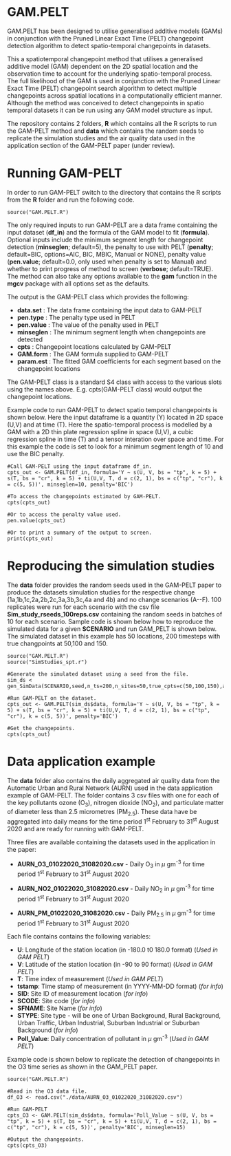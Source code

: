 # GAM.PELT
GAM.PELT has been designed to utilise generalised additive models (GAMs) in conjunction with the Pruned Linear Exact Time (PELT) changepoint detection algorithm to detect spatio-temporal changepoints in datasets.

This a spatiotemporal changepoint method that utilises a generalised additive model (GAM) dependent on the 2D spatial location and the observation time to account for the underlying spatio-temporal process. The full likelihood of the GAM is used in conjunction with the Pruned Linear Exact Time (PELT) changepoint search algorithm to detect multiple changepoints across spatial locations in a computationally efficient manner. Although the method was conceived to detect changepoints in spatio temporal datasets it can be run using any GAM model structure as input.

The repository contains 2 folders, **R** which contains all the R scripts to run the GAM-PELT method and **data** which contains the random seeds to replicate the simulation studies and the air quality data used in the application section of the GAM-PELT paper (under review). 

# Running GAM-PELT

In order to run GAM-PELT switch to the directory that contains the R scripts from the **R** folder and run the following code.

```
source("GAM.PELT.R")
```

The only required inputs to run GAM-PELT are a data frame containing the input dataset (**df_in**) and the formula of the GAM model to fit (**formula**). Optional inputs include the minimum segment length for changepoint detection (**minseglen**; default=5), the penalty to use with PELT (**penalty**; default=BIC, options=AIC, BIC, MBIC, Manual or NONE), penalty value (**pen.value**; default=0.0, only used when penalty is set to Manual) and whether to print progress of method to screen (**verbose**; default=TRUE). The method can also take any options available to the **gam** function in the **mgcv** package with all options set as the defaults.

The output is the GAM-PELT class which provides the following: 

- **data.set**  : The data frame containing the input data to GAM-PELT
- **pen.type**  : The penalty type used in PELT
- **pen.value** : The value of the penalty used in PELT
- **minseglen** : The minimum segment length when changepoints are detected
- **cpts**      : Changepoint locations calculated by GAM-PELT
- **GAM.form**  : The GAM formula supplied to GAM-PELT
- **param.est** : The fitted GAM coefficients for each segment based on the changepoint locations

The GAM-PELT class is a standard S4 class with access to the various slots using the names above. E.g. cpts(GAM-PELT class) would output the changepoint locations.


Example code to run GAM-PELT to detect spatio temporal changepoints is shown below. Here the input dataframe is a quantity (Y) located in 2D space (U,V) and at time (T). Here the spatio-temporal process is modelled by a GAM with a 2D thin plate regression spline in space (U,V), a cubic regression spline in time (T) and a tensor interation over space and time. For this example the code is set to look for a minimum segment length of 10 and use the BIC penalty.

```
#Call GAM-PELT using the input dataframe df_in.
cpts_out <- GAM.PELT(df_in, formula='Y ~ s(U, V, bs = "tp", k = 5) + s(T, bs = "cr", k = 5) + ti(U,V, T, d = c(2, 1), bs = c("tp", "cr"), k = c(5, 5))', minseglen=10, penalty='BIC')

#To access the changepoints estimated by GAM-PELT.
cpts(cpts_out)

#Or to access the penalty value used.
pen.value(cpts_out)

#Or to print a summary of the output to screen.
print(cpts_out)

```

# Reproducing the simulation studies

The **data** folder provides the random seeds used in the GAM-PELT paper to produce the datasets simulation studies for the respective change (1a,1b,1c,2a,2b,2c,3a,3b,3c,4a and 4b) and no change scenarios (A--F). 100 replicates were run for each scenario with the csv file **Sim_study_rseeds_100reps.csv** containing the random seeds in batches of 10 for each scenario. Sample code is shown below how to reproduce the simulated data for a given **SCENARIO** and run GAM_PELT is shown below. The simulated dataset in this example has 50 locations, 200 timesteps with true changpoints at 50,100 and 150.

```
source("GAM.PELT.R")
source("SimStudies_spt.r")

#Generate the simulated dataset using a seed from the file.
sim_ds < gen_SimData(SCENARIO,seed,n_ts=200,n_sites=50,true_cpts=c(50,100,150),add_lag=FALSE)

#Run GAM-PELT on the dataset.
cpts_out <- GAM.PELT(sim_ds$data, formula='Y ~ s(U, V, bs = "tp", k = 5) + s(T, bs = "cr", k = 5) + ti(U,V, T, d = c(2, 1), bs = c("tp", "cr"), k = c(5, 5))', penalty='BIC')

#Get the changepoints.
cpts(cpts_out)

```

# Data application example

The **data** folder also contains the daily aggregated air quality data from the Automatic Urban and Rural Network (AURN) used in the data application example of GAM-PELT. The folder contains 3 csv files with one for each of the key pollutants ozone (O<sub>3</sub>), nitrogen dioxide (NO<sub>2</sub>), and particulate matter of diameter less than 2.5 micrometres (PM<sub>2.5</sub>). These data have be aggregated into daily means for the time period 1<sup>st</sup> February to 31<sup>st</sup> August 2020 and are ready for running with GAM-PELT. 

Three files are available containing the datasets used in the application in the paper:

- **AURN_O3_01022020_31082020.csv** - Daily O<sub>3</sub> in $\mu$ gm<sup>-3</sup>  for time period 1<sup>st</sup> February to 31<sup>st</sup> August 2020

- **AURN_NO2_01022020_31082020.csv** - Daily NO<sub>2</sub> in $\mu$ gm<sup>-3</sup>  for time period 1<sup>st</sup> February to 31<sup>st</sup> August 2020

- **AURN_PM_01022020_31082020.csv** - Daily PM<sub>2.5</sub> in $\mu$ gm<sup>-3</sup>  for time period 1<sup>st</sup> February to 31<sup>st</sup> August 2020

Each file contains contains the following variables:

- **U**: Longitude of the station location (in -180.0 t0 180.0 format) (*Used in GAM PELT*)
- **V**: Latitude of the station location (in -90 to 90 format) (*Used in GAM PELT*)
- **T**: Time index of measurement (*Used in GAM PELT*)
- **tstamp**: Time stamp of measurement (in YYYY-MM-DD format) (*for info*)
- **SID**: Site ID of measurement location (*for info*)
- **SCODE**: Site code (*for info*)
- **SFNAME**: Site Name (*for info*)
- **STYPE**: Site type - will be one of Urban Background, Rural Background, Urban Traffic, Urban Industrial, Suburban Industrial or Suburban Background (*for info*)
- **Poll_Value**: Daily concentration of pollutant in $\mu$ gm<sup>-3</sup> (*Used in GAM PELT*)

Example code is shown below to replicate the detection of changepoints in the O3 time series as shown in the GAM_PELT paper.

```
source("GAM.PELT.R")

#Read in the O3 data file.
df_O3 <- read.csv("./data/AURN_O3_01022020_31082020.csv")

#Run GAM-PELT
cpts_O3 <- GAM.PELT(sim_ds$data, formula='Poll_Value ~ s(U, V, bs = "tp", k = 5) + s(T, bs = "cr", k = 5) + ti(U,V, T, d = c(2, 1), bs = c("tp", "cr"), k = c(5, 5))', penalty='BIC', minseglen=15)

#Output the changepoints.
cpts(cpts_O3)

```